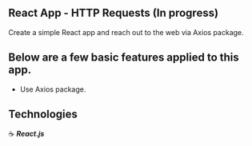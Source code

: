 ## React App - HTTP Requests (In progress)

Create a simple React app and reach out to the web via Axios package.

## Below are a few basic features applied to this app.

- Use Axios package.

## Technologies

:coffee: **_React.js_**
